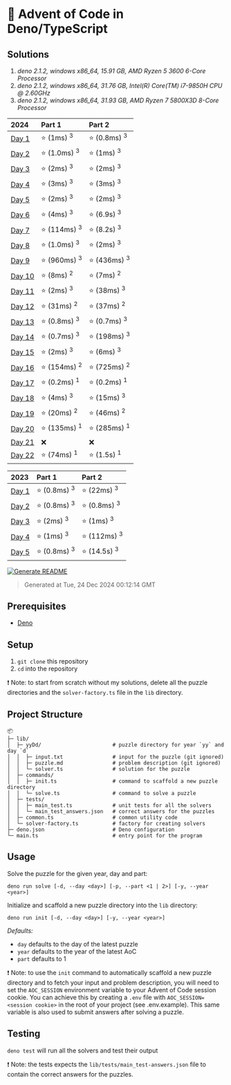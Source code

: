 # 🎄 Advent of Code in Deno/TypeScript

## Solutions

1. *deno 2.1.2, windows x86_64, 15.91 GB, AMD Ryzen 5 3600 6-Core Processor*
2. *deno 2.1.2, windows x86_64, 31.76 GB, Intel(R) Core(TM) i7-9850H CPU @ 2.60GHz*
3. *deno 2.1.2, windows x86_64, 31.93 GB, AMD Ryzen 7 5800X3D 8-Core Processor*

| 2024 | Part 1 | Part 2 |
| :--- | :--- | :--- |
| [Day 1](/lib/24D1/solver.ts) | ⭐ (1ms) <sup>3</sup> | ⭐ (0.8ms) <sup>3</sup> |
| [Day 2](/lib/24D2/solver.ts) | ⭐ (1.0ms) <sup>3</sup> | ⭐ (1ms) <sup>3</sup> |
| [Day 3](/lib/24D3/solver.ts) | ⭐ (2ms) <sup>3</sup> | ⭐ (2ms) <sup>3</sup> |
| [Day 4](/lib/24D4/solver.ts) | ⭐ (3ms) <sup>3</sup> | ⭐ (3ms) <sup>3</sup> |
| [Day 5](/lib/24D5/solver.ts) | ⭐ (2ms) <sup>3</sup> | ⭐ (2ms) <sup>3</sup> |
| [Day 6](/lib/24D6/solver.ts) | ⭐ (4ms) <sup>3</sup> | ⭐ (6.9s) <sup>3</sup> |
| [Day 7](/lib/24D7/solver.ts) | ⭐ (114ms) <sup>3</sup> | ⭐ (8.2s) <sup>3</sup> |
| [Day 8](/lib/24D8/solver.ts) | ⭐ (1.0ms) <sup>3</sup> | ⭐ (2ms) <sup>3</sup> |
| [Day 9](/lib/24D9/solver.ts) | ⭐ (960ms) <sup>3</sup> | ⭐ (436ms) <sup>3</sup> |
| [Day 10](/lib/24D10/solver.ts) | ⭐ (8ms) <sup>2</sup> | ⭐ (7ms) <sup>2</sup> |
| [Day 11](/lib/24D11/solver.ts) | ⭐ (2ms) <sup>3</sup> | ⭐ (38ms) <sup>3</sup> |
| [Day 12](/lib/24D12/solver.ts) | ⭐ (31ms) <sup>2</sup> | ⭐ (37ms) <sup>2</sup> |
| [Day 13](/lib/24D13/solver.ts) | ⭐ (0.8ms) <sup>3</sup> | ⭐ (0.7ms) <sup>3</sup> |
| [Day 14](/lib/24D14/solver.ts) | ⭐ (0.7ms) <sup>3</sup> | ⭐ (198ms) <sup>3</sup> |
| [Day 15](/lib/24D15/solver.ts) | ⭐ (2ms) <sup>3</sup> | ⭐ (6ms) <sup>3</sup> |
| [Day 16](/lib/24D16/solver.ts) | ⭐ (154ms) <sup>2</sup> | ⭐ (725ms) <sup>2</sup> |
| [Day 17](/lib/24D17/solver.ts) | ⭐ (0.2ms) <sup>1</sup> | ⭐ (0.2ms) <sup>1</sup> |
| [Day 18](/lib/24D18/solver.ts) | ⭐ (4ms) <sup>3</sup> | ⭐ (15ms) <sup>3</sup> |
| [Day 19](/lib/24D19/solver.ts) | ⭐ (20ms) <sup>2</sup> | ⭐ (46ms) <sup>2</sup> |
| [Day 20](/lib/24D20/solver.ts) | ⭐ (135ms) <sup>1</sup> | ⭐ (285ms) <sup>1</sup> |
| [Day 21](/lib/24D21/solver.ts) | ❌ | ❌ |
| [Day 22](/lib/24D22/solver.ts) | ⭐ (74ms) <sup>1</sup> | ⭐ (1.5s) <sup>1</sup> |

| 2023 | Part 1 | Part 2 |
| :--- | :--- | :--- |
| [Day 1](/lib/23D1/solver.ts) | ⭐ (0.8ms) <sup>3</sup> | ⭐ (22ms) <sup>3</sup> |
| [Day 2](/lib/23D2/solver.ts) | ⭐ (0.8ms) <sup>3</sup> | ⭐ (0.8ms) <sup>3</sup> |
| [Day 3](/lib/23D3/solver.ts) | ⭐ (2ms) <sup>3</sup> | ⭐ (1ms) <sup>3</sup> |
| [Day 4](/lib/23D4/solver.ts) | ⭐ (1ms) <sup>3</sup> | ⭐ (112ms) <sup>3</sup> |
| [Day 5](/lib/23D5/solver.ts) | ⭐ (0.8ms) <sup>3</sup> | ⭐ (14.5s) <sup>3</sup> |

[![Generate README](https://github.com/mabenj/aoc-deno-ts/actions/workflows/generate-readme.yml/badge.svg)](https://github.com/mabenj/aoc-deno-ts/actions/workflows/generate-readme.yml)
> Generated at Tue, 24 Dec 2024 00:12:14 GMT

## Prerequisites

-   [Deno](https://deno.land/)

## Setup

1. `git clone` this repository
2. `cd` into the repository

❗ Note: to start from scratch without my solutions, delete all the puzzle directories and the `solver-factory.ts` file in the `lib` directory.

## Project Structure

```
📦
├─ lib/
│  ├─ yyDd/                       # puzzle directory for year `yy` and day `d`
│  │  ├─ input.txt                # input for the puzzle (git ignored)
│  │  ├─ puzzle.md                # problem description (git ignored)
│  │  └─ solver.ts                # solution for the puzzle
│  ├─ commands/
│  │  ├─ init.ts                  # command to scaffold a new puzzle directory
│  │  └─ solve.ts                 # command to solve a puzzle
│  ├─ tests/
│  │  ├─ main_test.ts             # unit tests for all the solvers
│  │  └─ main_test_answers.json   # correct answers for the puzzles
│  ├─ common.ts                   # common utility code
│  └─ solver-factory.ts           # factory for creating solvers
├─ deno.json                      # Deno configuration
└─ main.ts                        # entry point for the program
```

## Usage

Solve the puzzle for the given year, day and part:

```
deno run solve [-d, --day <day>] [-p, --part <1 | 2>] [-y, --year <year>]
```

Initialize and scaffold a new puzzle directory into the `lib` directory:

```
deno run init [-d, --day <day>] [-y, --year <year>]
```

_Defaults:_

-   `day` defaults to the day of the latest puzzle
-   `year` defaults to the year of the latest AoC
-   `part` defaults to 1

❗ Note: to use the `init` command to automatically scaffold a new puzzle directory and to fetch your input and problem description, you will need to set the `AOC_SESSION` environment variable to your Advent of Code session cookie. You can achieve this by creating a `.env` file with `AOC_SESSION=<session cookie>` in the root of your project (see .env.example). This same variable is also used to submit answers after solving a puzzle.

## Testing

`deno test` will run all the solvers and test their output

❗ Note: the tests expects the `lib/tests/main_test-answers.json` file to contain the correct answers for the puzzles.
